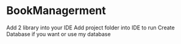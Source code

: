 # BookManagerment
Add 2 library into your IDE 
Add project folder into IDE to run 
Create Database if you want or use my database
